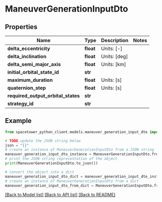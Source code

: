 # ManeuverGenerationInputDto


## Properties

Name | Type | Description | Notes
------------ | ------------- | ------------- | -------------
**delta_eccentricity** | **float** | Units: [-] | 
**delta_inclination** | **float** | Units: [deg] | 
**delta_semi_major_axis** | **float** | Units: [km] | 
**initial_orbital_state_id** | **str** |  | 
**maximum_duration** | **float** | Units: [s] | 
**quaternion_step** | **float** | Units: [s] | 
**required_output_orbital_states** | **str** |  | 
**strategy_id** | **str** |  | 

## Example

```python
from spacetower_python_client.models.maneuver_generation_input_dto import ManeuverGenerationInputDto

# TODO update the JSON string below
json = "{}"
# create an instance of ManeuverGenerationInputDto from a JSON string
maneuver_generation_input_dto_instance = ManeuverGenerationInputDto.from_json(json)
# print the JSON string representation of the object
print(ManeuverGenerationInputDto.to_json())

# convert the object into a dict
maneuver_generation_input_dto_dict = maneuver_generation_input_dto_instance.to_dict()
# create an instance of ManeuverGenerationInputDto from a dict
maneuver_generation_input_dto_from_dict = ManeuverGenerationInputDto.from_dict(maneuver_generation_input_dto_dict)
```
[[Back to Model list]](../README.md#documentation-for-models) [[Back to API list]](../README.md#documentation-for-api-endpoints) [[Back to README]](../README.md)



